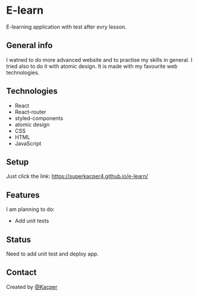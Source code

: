 # E-learn
E-learning application with test after evry lesson.

## General info
I watned to do more advanced website and to practise my skills in general. I tried also to do it with atomic design. It is made with my favourite web technologies.

## Technologies
* React
* React-router
* styled-components
* atomic design
* CSS
* HTML
* JavaScript

## Setup
Just click the link: https://superkacper4.github.io/e-learn/

## Features
I am planning to do:
* Add unit tests

## Status
Need to add unit test and deploy app.

## Contact
Created by [@Kacper](https://superkacper4.github.io/portfolio-react/)

